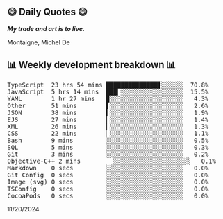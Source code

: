 ## 😄 Daily Quotes 😄

_**My trade and art is to live.**_

Montaigne, Michel De



## 📊 Weekly development breakdown 📊

<pre>TypeScript  23 hrs 54 mins ██████████████▊░░░░░░  70.8%
JavaScript  5 hrs 14 mins  ███▎░░░░░░░░░░░░░░░░░  15.5%
YAML        1 hr 27 mins   ▉░░░░░░░░░░░░░░░░░░░░   4.3%
Other       51 mins        ▌░░░░░░░░░░░░░░░░░░░░   2.6%
JSON        38 mins        ▍░░░░░░░░░░░░░░░░░░░░   1.9%
EJS         27 mins        ▎░░░░░░░░░░░░░░░░░░░░   1.4%
XML         26 mins        ▎░░░░░░░░░░░░░░░░░░░░   1.3%
CSS         22 mins        ▏░░░░░░░░░░░░░░░░░░░░   1.1%
Bash        9 mins         ░░░░░░░░░░░░░░░░░░░░░   0.5%
SQL         5 mins         ░░░░░░░░░░░░░░░░░░░░░   0.3%
Git         3 mins         ░░░░░░░░░░░░░░░░░░░░░   0.2%
Objective-C++ 2 mins         ░░░░░░░░░░░░░░░░░░░░░   0.1%
Markdown    0 secs         ░░░░░░░░░░░░░░░░░░░░░   0.0%
Git Config  0 secs         ░░░░░░░░░░░░░░░░░░░░░   0.0%
Image (svg) 0 secs         ░░░░░░░░░░░░░░░░░░░░░   0.0%
TSConfig    0 secs         ░░░░░░░░░░░░░░░░░░░░░   0.0%
CocoaPods   0 secs         ░░░░░░░░░░░░░░░░░░░░░   0.0%</pre>

11/20/2024